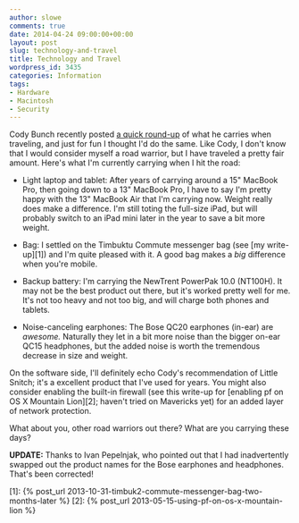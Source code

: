 ```yaml
---
author: slowe
comments: true
date: 2014-04-24 09:00:00+00:00
layout: post
slug: technology-and-travel
title: Technology and Travel
wordpress_id: 3435
categories: Information
tags:
- Hardware
- Macintosh
- Security
---
```


Cody Bunch recently posted [a quick round-up](http://openstack.prov12n.com/on-hi-tech-travel/) of what he carries when traveling, and just for fun I thought I'd do the same. Like Cody, I don't know that I would consider myself a road warrior, but I have traveled a pretty fair amount. Here's what I'm currently carrying when I hit the road:

* Light laptop and tablet: After years of carrying around a 15" MacBook Pro, then going down to a 13" MacBook Pro, I have to say I'm pretty happy with the 13" MacBook Air that I'm carrying now. Weight really does make a difference. I'm still toting the full-size iPad, but will probably switch to an iPad mini later in the year to save a bit more weight.

* Bag: I settled on the Timbuktu Commute messenger bag (see [my write-up][1]) and I'm quite pleased with it. A good bag makes a _big_ difference when you're mobile.

* Backup battery: I'm carrying the NewTrent PowerPak 10.0 (NT100H). It may not be the best product out there, but it's worked pretty well for me. It's not too heavy and not too big, and will charge both phones and tablets.

* Noise-canceling earphones: The Bose QC20 earphones (in-ear) are _awesome._ Naturally they let in a bit more noise than the bigger on-ear QC15 headphones, but the added noise is worth the tremendous decrease in size and weight.

On the software side, I'll definitely echo Cody's recommendation of Little Snitch; it's a excellent product that I've used for years. You might also consider enabling the built-in firewall (see this write-up for [enabling pf on OS X Mountain Lion][2]; haven't tried on Mavericks yet) for an added layer of network protection.

What about you, other road warriors out there? What are you carrying these days?

**UPDATE:** Thanks to Ivan Pepelnjak, who pointed out that I had inadvertently swapped out the product names for the Bose earphones and headphones. That's been corrected!

[1]: {% post_url 2013-10-31-timbuk2-commute-messenger-bag-two-months-later %}
[2]: {% post_url 2013-05-15-using-pf-on-os-x-mountain-lion %}
